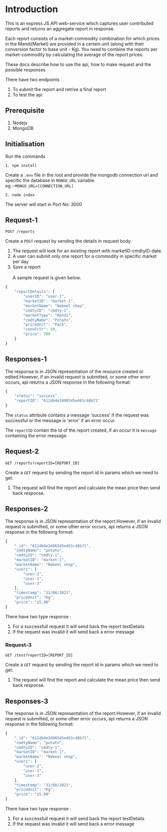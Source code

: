 # Introduction

This is an express JS API web-service which captures user contributed
reports and returns an aggregate report in response.

Each report consists of a market-commodity combination for which prices in the Mandi(Market)
are provided in a certain unit (along with their conversion factor to base unit - Kg).
You need to combine the reports per market-commodity by calculating the average of the report
prices.

These docs describe how to use the api, how to make request and the possible responses

There have two endpoints
1. To submit the report and retrive a final report
2. To test the api

## Prerequisite

1. Nodejs
2. MongoDB

## Initialisation

Run the commands

```http
1. npm install
```
Create a `.env` file in the root and provide the mongodb connection url and specific the database in `MONGO_URL` variable.<br>
eg :-`MONGO_URL=[CONNECTION_URL]`
```http
2. node index
```
The server will start in Port No: 3000


## Request-1

```http
POST /reports
```

Create a `POST` request by sending the details in request body.<br>
1. The request will look for an existing report with marketID-cmdtyID-date.
2. A user can submit only one report for a commodity in specific market per day
3. Save a report<br><br>
A sample request is given below.
```javascript
{
    "reportDetails": {
        "userID": "user-1",
        "marketID": "market-1",
        "marketName": "Nabeel shop",
        "cmdtyID": "cmdty-1",
        "marketType": "Mandi",
        "cmdtyName": "Potato",
        "priceUnit": "Pack",
        "convFctr": 50,
        "price": 700
    }
}
```


## Responses-1

The response is in JSON representation of the resource created or edited.However, if an invalid request is submitted, or some other error occurs, api returns a JSON response in the following format:

```javascript
{
    "status": "success",
    "reportID": "612db4e3496545e401c48b71"
}
```

The `status` attribute contains a message 'success' if the request was successful or the message is 'error' if an error occur.

The `reportID` contain the Id of the report created, if an occur it is `message` containing the error message.

## Request-2

```http
GET /reports?reportID=[REPORT_ID]
```

Create a `GET` request by sending the report id in params which we need to get.<br>
1. The request will find the report and calculate the mean price then send back response.


## Responses-2

The response is in JSON representation of the report.However, if an invalid request is submitted, or some other error occurs, api returns a JSON response in the following format:

```javascript
{
    "_id": "612db4e3496545e401c48b71",
    "cmdtyName": "potato",
    "cmdtyID": "cmdty-1",
    "marketID": "market-1",
    "marketName": "Nabeel shop",
    "users": [
        "user-2",
        "user-1",
        "user-3"
    ],
    "timestamp": "31/08/2021",
    "priceUnit": "Kg",
    "price": "15.00"
}
```

There have two type response :
1. For a successfull request it will send back the report testDetails
2. If the request was invalid it will send back a error message

### Request-3

```http
GET /test?reportID=[REPORT_ID]
```

Create a `GET` request by sending the report id in params which we need to get.<br>
1. The request will find the report and calculate the mean price then send back response.


## Responses-3

The response is in JSON representation of the report.However, if an invalid request is submitted, or some other error occurs, api returns a JSON response in the following format:

```javascript
{
    "_id": "612db4e3496545e401c48b71",
    "cmdtyName": "potato",
    "cmdtyID": "cmdty-1",
    "marketID": "market-1",
    "marketName": "Nabeel shop",
    "users": [
        "user-2",
        "user-1",
        "user-3"
    ],
    "timestamp": "31/08/2021",
    "priceUnit": "Kg",
    "price": "15.00"
}
```

There have two type response :
1. For a successfull request it will send back the report testDetails
2. If the request was invalid it will send back a error message


